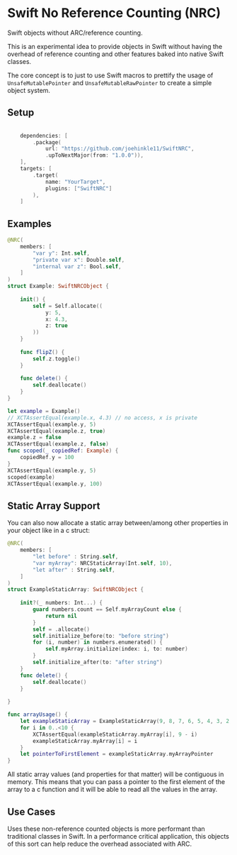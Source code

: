 # Swift No Reference Counting (NRC)

Swift objects without ARC/reference counting.

This is an experimental idea to provide objects in Swift without having the overhead of reference counting and other features baked into native Swift classes.

The core concept is to just to use Swift macros to prettify the usage of `UnsafeMutablePointer` and `UnsafeMutableRawPointer` to create a simple object system.

## Setup

```swift
    
    dependencies: [
        .package(
            url: "https://github.com/joehinkle11/SwiftNRC",
            .upToNextMajor(from: "1.0.0")),
    ],
    targets: [
        .target(
            name: "YourTarget",
            plugins: ["SwiftNRC"]
        ),
    ]
```

## Examples

```swift
@NRC(
    members: [
        "var y": Int.self,
        "private var x": Double.self,
        "internal var z": Bool.self,
    ]
)
struct Example: SwiftNRCObject {
    
    init() {
        self = Self.allocate((
            y: 5,
            x: 4.3,
            z: true
        ))
    }
    
    func flipZ() {
        self.z.toggle()
    }
    
    func delete() {
        self.deallocate()
    }
}

let example = Example()
// XCTAssertEqual(example.x, 4.3) // no access, x is private
XCTAssertEqual(example.y, 5)
XCTAssertEqual(example.z, true)
example.z = false
XCTAssertEqual(example.z, false)
func scoped(_ copiedRef: Example) {
    copiedRef.y = 100
}
XCTAssertEqual(example.y, 5)
scoped(example)
XCTAssertEqual(example.y, 100)
```

## Static Array Support

You can also now allocate a static array between/among other properties in your object like in a c struct:

```swift
@NRC(
    members: [
        "let before" : String.self,
        "var myArray": NRCStaticArray(Int.self, 10),
        "let after" : String.self,
    ]
)
struct ExampleStaticArray: SwiftNRCObject {
    
    init?(_ numbers: Int...) {
        guard numbers.count == Self.myArrayCount else {
            return nil
        }
        self = .allocate()
        self.initialize_before(to: "before string")
        for (i, number) in numbers.enumerated() {
            self.myArray.initialize(index: i, to: number)
        }
        self.initialize_after(to: "after string")
    }
    func delete() {
        self.deallocate()
    }
    
}

func arrayUsage() {
    let exampleStaticArray = ExampleStaticArray(9, 8, 7, 6, 5, 4, 3, 2, 1, 0)!
    for i in 0..<10 {
        XCTAssertEqual(exampleStaticArray.myArray[i], 9 - i)
        exampleStaticArray.myArray[i] = i
    }
    let pointerToFirstElement = exampleStaticArray.myArrayPointer
}
```

All static array values (and properties for that matter) will be contiguous in memory. This means that you can pass a pointer to the first element of the array to a c function and it will be able to read all the values in the array.

## Use Cases

Uses these non-reference counted objects is more performant than traditional classes in Swift. In a performance critical application, this objects of this sort can help reduce the overhead associated with ARC.

